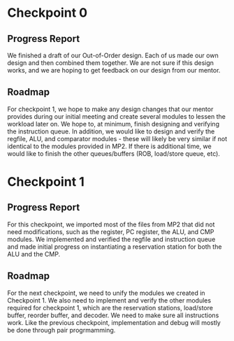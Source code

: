 # Checkpoint 0

## Progress Report
We finished a draft of our Out-of-Order design. Each of us made our own 
design and then combined them together. We are not sure if this design
works, and we are hoping to get feedback on our design from our mentor.

## Roadmap
For checkpoint 1, we hope to make any design changes that our mentor 
provides during our initial meeting and create several modules to lessen the
workload later on. We hope to, at minimum, finish designing and verifying
the instruction queue. In addition, we would like to design and verify the
regfile, ALU, and comparator modules - these will likely be very similar
if not identical to the modules provided in MP2. If there is additional
time, we would like to finish the other queues/buffers (ROB, load/store
queue, etc).

# Checkpoint 1

## Progress Report
For this checkpoint, we imported most of the files from MP2 that did not 
need modifications, such as the register, PC register, the ALU, and CMP 
modules. We implemented and verified the regfile and instruction queue and 
made initial progress on instantiating a reservation station for both the ALU and the CMP. 

## Roadmap
For the next checkpoint, we need to unify the modules we created in Checkpoint 1. We also need to implement and verify the other modules required for checkpoint 1, which are the reservation stations, load/store buffer, reorder buffer, and decoder. We need to make sure all instructions work. Like the previous checkpoint, implementation and debug will mostly be done through pair progrmamming.
